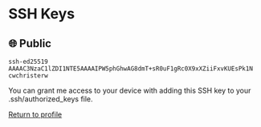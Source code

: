 # SSH Keys

## 🌐 Public
```
ssh-ed25519 AAAAC3NzaC1lZDI1NTE5AAAAIPW5phGhwAG8dmT+sR0uF1gRc0X9xXZiiFxvKUEsPk1N cwchristerw
```

You can grant me access to your device with adding this SSH key to your .ssh/authorized_keys file.

<a href="https://github.com/cwchristerw">Return to profile</a>
